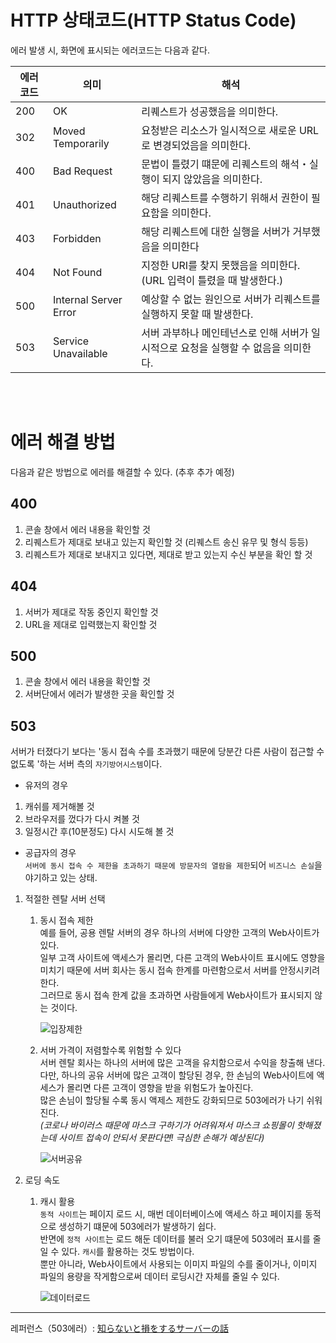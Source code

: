 # HTTP 상태코드(HTTP Status Code)
에러 발생 시, 화면에 표시되는 에러코드는 다음과 같다.

에러코드 | 의미                  | 해석
---------|-----------------------|----------------------------------------------------------------------------------------
200      | OK                    | 리퀘스트가 성공했음을 의미한다.
302      | Moved Temporarily     | 요청받은 리소스가 일시적으로 새로운 URL로 변경되었음을 의미한다.
400      | Bad Request           | 문법이 틀렸기 떄문에 리퀘스트의 해석・실행이 되지 않았음을 의미한다.
401      | Unauthorized          | 해당 리퀘스트를 수행하기 위해서 권한이 필요함을 의미한다.
403      | Forbidden             | 해당 리퀘스트에 대한 실행을 서버가 거부했음을 의미한다
404      | Not Found             | 지정한 URI를 찾지 못했음을 의미한다. (URL 입력이 틀렸을 때 발생한다.)
500      | Internal Server Error | 예상할 수 없는 원인으로 서버가 리퀘스트를 실행하지 못할 때 발생한다.
503      | Service Unavailable   | 서버 과부하나 메인테넌스로 인해 서버가 일시적으로 요청을 실행할 수 없음을 의미한다.

<br><br>

# 에러 해결 방법
다음과 같은 방법으로 에러를 해결할 수 있다. (추후 추가 예정)

## 400
1. 콘솔 창에서 에러 내용을 확인할 것
1. 리퀘스트가 제대로 보내고 있는지 확인할 것 (리퀘스트 송신 유무 및 형식 등등)
1. 리퀘스트가 제대로 보내지고 있다면, 제대로 받고 있는지 수신 부분을 확인 할 것

## 404
1. 서버가 제대로 작동 중인지 확인할 것
1. URL을 제대로 입력했는지 확인할 것

## 500
1. 콘솔 창에서 에러 내용을 확인할 것
1. 서버단에서 에러가 발생한 곳을 확인할 것

## 503
서버가 터졌다기 보다는 '동시 접속 수를 초과했기 때문에 당분간 다른 사람이 접근할 수 없도록 '하는 서버 측의 `자기방어시스템`이다.

* 유저의 경우
 1. 캐쉬를 제거해볼 것
 1. 브라우저를 껐다가 다시 켜볼 것
 1. 일정시간 후(10분정도) 다시 시도해 볼 것
 
* 공급자의 경우  
`서버에 동시 접속 수 제한을 초과하기 때문에 방문자의 열람을 제한`되어 `비즈니스 손실`을 야기하고 있는 상태.
 1. 적절한 렌탈 서버 선택
	1. 동시 접속 제한  
	   예를 들어, 공용 렌탈 서버의 경우 하나의 서버에 다양한 고객의 Web사이트가 있다.  
	   일부 고객 사이트에 액세스가 몰리면, 다른 고객의 Web사이트 표시에도 영향을 미치기 때문에
	   서버 회사는 동시 접속 한계를 마련함으로서 서버를 안정시키려 한다.   
	   그러므로 동시 접속 한계 값을 초과하면 사람들에게 Web사이트가 표시되지 않는 것이다.
	   
	   ![입장제한](https://www.cpi.ad.jp/column/common/img/column01/img_server01a2.jpg)

    2. 서버 가격이 저렴할수록 위험할 수 있다  
    	서버 렌탈 회사는 하나의 서버에 많은 고객을 유치함으로서 수익을 창출해 낸다.  
    	다만, 하나의 공유 서버에 많은 고객이 할당된 경우, 한 손님의 Web사이트에 액세스가 몰리면 다른 고객이 영향을 받을 위험도가 높아진다.  
    	많은 손님이 할당될 수록 동시 액제스 제한도 강화되므로 503에러가 나기 쉬워진다.  
    	*(코로나 바이러스 때문에 마스크 구하기가 어려워져서 마스크 쇼핑몰이 핫해졌는데 사이트 접속이 안되서 못판다면! 극심한 손해가 예상된다)*
    	
    	![서버공유](https://www.cpi.ad.jp/column/common/img/column01/img_server02b.jpg)
    	
1. 로딩 속도
	1. 캐시 활용  
		`동적 사이트`는 페이지 로드 시, 매번 데이터베이스에 액세스 하고 페이지를 동적으로 생성하기 떄문에 503에러가 발생하기 쉽다.  
		반면에 `정적 사이트`는 로드 해둔 데이터를 불러 오기 떄문에 503에러 표시를 줄일 수 있다. `캐시`를 활용하는 것도 방법이다.  
		뿐만 아니라, Web사이트에서 사용되는 이미지 파일의 수를 줄이거나, 이미지 파일의 용량을 작게함으로써 데이터 로딩시간 자체를 줄일 수 있다.  
		
		![데이터로드](https://www.cpi.ad.jp/column/common/img/column01/img_server01b2.jpg)


---
레퍼런스（503에러）: [知らないと損をするサーバーの話](https://www.cpi.ad.jp/column/column01/)
